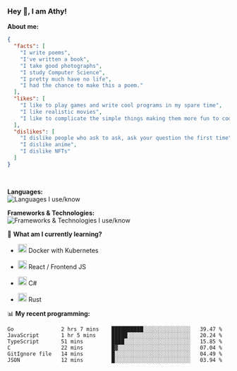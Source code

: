 ### Hey 👋, I am Athy!<br>

**About me:**


```json
{
  "facts": [
    "I write poems",
    "I've written a book",
    "I take good photographs",
    "I study Computer Science",
    "I pretty much have no life",
    "I had the chance to make this a poem."
  ],
  "likes": [
    "I like to play games and write cool programs in my spare time",
    "I like realistic movies",
    "I like to complicate the simple things making them more fun to code."
  ],
  "dislikes": [
    "I dislike people who ask to ask, ask your question the first time",
    "I dislike anime",
    "I dislike NFTs"
  ]
}
```
<br>


**Languages:**<br>
![Languages I use/know](https://skillicons.dev/icons?i=py,js,html,go,lua,java)

**Frameworks & Technologies:**<br />
![Frameworks & Technologies I use/know](https://skillicons.dev/icons?i=nodejs,nextjs,ts,react,express,docker,kubernetes,mysql,postgresql,mongodb,git,github,tailwind)

📙 **What am I currently learning?**

- <img height="20" src="https://cdn.jsdelivr.net/gh/devicons/devicon/icons/docker/docker-original.svg" /> Docker with Kubernetes

- <img height="20" src="https://cdn.jsdelivr.net/gh/devicons/devicon/icons/react/react-original.svg" /> React / Frontend JS

- <img height="20" src="https://cdn.jsdelivr.net/gh/devicons/devicon/icons/csharp/csharp-original.svg" /> C#
- <img height="20" src="https://cdn.jsdelivr.net/gh/devicons/devicon/icons/rust/rust-plain.svg" /> Rust

📊 **My recent programming:**

<!--START_SECTION:waka-->

```text
Go               2 hrs 7 mins    ██████████░░░░░░░░░░░░░░░   39.47 %
JavaScript       1 hr 5 mins     █████░░░░░░░░░░░░░░░░░░░░   20.24 %
TypeScript       51 mins         ████░░░░░░░░░░░░░░░░░░░░░   15.85 %
C                22 mins         █▓░░░░░░░░░░░░░░░░░░░░░░░   07.04 %
GitIgnore file   14 mins         █░░░░░░░░░░░░░░░░░░░░░░░░   04.49 %
JSON             12 mins         █░░░░░░░░░░░░░░░░░░░░░░░░   03.94 %
```

<!--END_SECTION:waka-->
